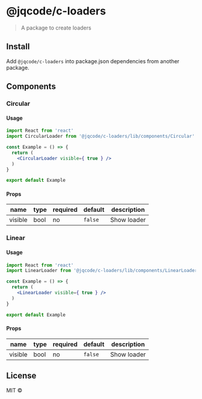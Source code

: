 # @jqcode/c-loaders

> A package to create loaders

## Install
Add `@jqcode/c-loaders` into package.json dependencies from another package.

## Components

### Circular
#### Usage
```jsx
import React from 'react'
import CircularLoader from '@jqcode/c-loaders/lib/components/Circular'

const Example = () => {
  return (
    <CircularLoader visible={ true } />
  )
}

export default Example
```
#### Props
| name    	| type 	| required 	| default 	| description 	|
|---------	|------	|----------	|---------	|-------------	|
| visible 	| bool 	| no       	| `false` 	| Show loader 	|

### Linear
#### Usage
```jsx
import React from 'react'
import LinearLoader from '@jqcode/c-loaders/lib/components/LinearLoader'

const Example = () => {
  return (
    <LinearLoader visible={ true } />
  )
}

export default Example
```
#### Props
| name    	| type 	| required 	| default 	| description 	|
|---------	|------	|----------	|---------	|-------------	|
| visible 	| bool 	| no       	| `false` 	| Show loader 	|

## License

MIT © [](https://github.com/)
